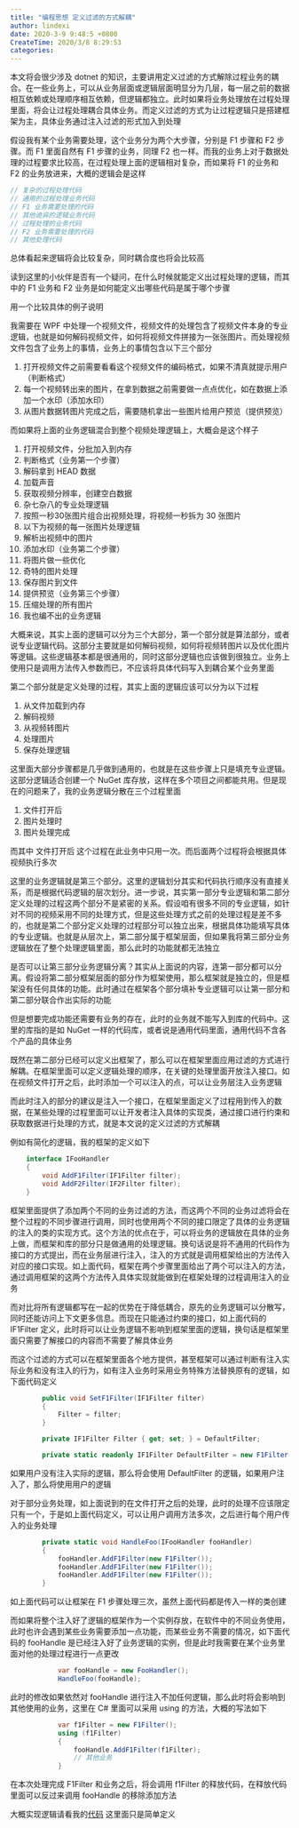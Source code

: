 ```yaml
---
title: "编程思想 定义过滤的方式解耦"
author: lindexi
date: 2020-3-9 9:48:5 +0800
CreateTime: 2020/3/8 8:29:53
categories: 
---
```


本文将会很少涉及 dotnet 的知识，主要讲用定义过滤的方式解除过程业务的耦合。在一些业务上，可以从业务层面或逻辑层面明显分为几层，每一层之前的数据相互依赖或处理顺序相互依赖，但逻辑都独立。此时如果将业务处理放在过程处理里面，将会让过程处理耦合具体业务。而定义过滤的方式为让过程逻辑只是搭建框架为主，具体业务通过注入过滤的形式加入到处理

<!--more-->


<!-- CreateTime:2020/3/8 8:29:53 -->

<!-- 发布 -->

假设我有某个业务需要处理，这个业务分为两个大步骤，分别是 F1 步骤和 F2 步骤。而 F1 里面自然有 F1 步骤的业务，同理 F2 也一样。而我的业务上对于数据处理的过程要求比较高，在过程处理上面的逻辑相对复杂，而如果将 F1 的业务和 F2 的业务放进来，大概的逻辑会是这样

```csharp
// 复杂的过程处理代码
// 通用的过程处理业务代码
// F1 业务需要处理的代码
// 其他诡异的逻辑业务代码
// 过程处理的业务代码
// F2 业务需要处理的代码
// 其他处理代码
```

总体看起来逻辑将会比较复杂，同时耦合度也将会比较高

读到这里的小伙伴是否有一个疑问，在什么时候就能定义出过程处理的逻辑，而其中的 F1 业务和 F2 业务是如何能定义出哪些代码是属于哪个步骤

用一个比较具体的例子说明

我需要在 WPF 中处理一个视频文件，视频文件的处理包含了视频文件本身的专业逻辑，也就是如何解码视频文件，如何将视频文件拼接为一张张图片。而处理视频文件包含了业务上的事情，业务上的事情包含以下三个部分

1. 打开视频文件之前需要看看这个视频文件的编码格式，如果不清真就提示用户（判断格式）
2. 每一个视频转出来的图片，在拿到数据之前需要做一点点优化，如在数据上添加一个水印（添加水印）
3. 从图片数据转图片完成之后，需要随机拿出一些图片给用户预览（提供预览）

而如果将上面的业务逻辑混合到整个视频处理逻辑上，大概会是这个样子

1. 打开视频文件，分批加入到内存
1. 判断格式（业务第一个步骤）
1. 解码拿到 HEAD 数据
1. 加载声音
1. 获取视频分辨率，创建空白数据
1. 杂七杂八的专业处理逻辑
1. 按照一秒30张图片组合出视频处理，将视频一秒拆为 30 张图片
1. 以下为视频的每一张图片处理逻辑
  1. 解析出视频中的图片
  1. 添加水印（业务第二个步骤）
  1. 将图片做一些优化
  1. 奇特的图片处理
  1. 保存图片到文件
  1. 提供预览（业务第三个步骤）
1. 压缩处理的所有图片
1. 我也编不出的业务逻辑

大概来说，其实上面的逻辑可以分为三个大部分，第一个部分就是算法部分，或者说专业逻辑代码。这部分主要就是如何解码视频，如何将视频转图片以及优化图片等逻辑。这些逻辑基本都是很通用的，同时这部分逻辑也应该做到很独立。业务上使用只是调用方法传入参数而已，不应该将具体代码写入到耦合某个业务里面

第二个部分就是定义处理的过程，其实上面的逻辑应该可以分为以下过程

1. 从文件加载到内存
1. 解码视频
1. 从视频转图片
1. 处理图片
1. 保存处理逻辑

这里面大部分步骤都是几乎做到通用的，也就是在这些步骤上只是填充专业逻辑。这部分逻辑适合创建一个 NuGet 库存放，这样在多个项目之间都能共用。但是现在的问题来了，我的业务逻辑分散在三个过程里面

1. 文件打开后
1. 图片处理时
1. 图片处理完成

而其中 文件打开后 这个过程在此业务中只用一次。而后面两个过程将会根据具体视频执行多次

这里的业务逻辑就是第三个部分。这里的逻辑划分其实和代码执行顺序没有直接关系，而是根据代码逻辑的层次划分。进一步说，其实第一部分专业逻辑和第二部分定义处理的过程这两个部分不是紧密的关系。假设咱有很多不同的专业逻辑，如针对不同的视频采用不同的处理方式，但是这些处理方式之前的处理过程是差不多的，也就是第二个部分定义处理的过程部分可以独立出来，根据具体功能填写具体的专业逻辑。也就是从层次上，第二部分属于框架层面，但如果我将第三部分业务逻辑放在了整个处理逻辑里面，那么此时的功能就都无法独立

是否可以让第三部分业务逻辑分离？其实从上面说的内容，连第一部分都可以分离。假设将第二部分框架层面的部分作为框架使用，那么框架就是独立的，但是框架没有任何具体的功能。此时通过在框架各个部分填补专业逻辑可以让第一部分和第二部分联合作出实际的功能

但是想要完成功能还需要有业务的存在，此时的业务就不能写入到库的代码中。这里的库指的是如 NuGet 一样的代码库，或者说是通用代码里面，通用代码不含各个产品的具体业务

既然在第二部分已经可以定义出框架了，那么可以在框架里面应用过滤的方式进行解耦。在框架里面可以定义逻辑处理的顺序，在关键的处理里面开放注入接口。如在视频文件打开之后，此时添加一个可以注入的点，可以让业务层注入业务逻辑

而此时注入的部分的建议是注入一个接口，在框架里面定义了过程用到传入的数据，在某些处理的过程里面可以让开发者注入具体的实现类，通过接口进行约束和获取数据进行处理的方式，就是本文说的定义过滤的方式解耦

例如有简化的逻辑，我的框架的定义如下

```csharp
    interface IFooHandler
    {
        void AddF1Filter(IF1Filter filter);
        void AddF2Filter(IF2Filter filter);
    }
```

框架里面提供了添加两个不同的业务过滤的方法，而这两个不同的业务过滤将会在整个过程的不同步骤进行调用，同时也使用两个不同的接口限定了具体的业务逻辑的注入的类的实现方式。这个方法的优点在于，可以将业务的逻辑放在具体的业务上做，而框架和库的部分只是做通用的处理逻辑。换句话说是将不通用的代码作为接口的方式提出，而在业务层进行注入，注入的方式就是调用框架给出的方法传入对应的接口实现。如上面代码，框架在两个步骤里面给出了两个可以注入的方法，通过调用框架的这两个方法传入具体实现就能做到在框架处理的过程调用注入的业务

而对比将所有逻辑都写在一起的优势在于降低耦合，原先的业务逻辑可以分散写，同时还能访问上下文更多信息。而现在只能通过约束的接口，如上面代码的 IF1Filter 定义，此时将可以让业务逻辑不影响到框架里面的逻辑，换句话是框架里面只需要了解接口的内容而不需要了解具体业务

而这个过滤的方式可以在框架里面各个地方提供，甚至框架可以通过判断有注入实际业务和没有注入的行为，如有注入业务时采用业务特殊方法替换原有的逻辑，如下面代码定义

```csharp
        public void SetF1Filter(IF1Filter filter)
        {
            Filter = filter;
        }

        private IF1Filter Filter { get; set; } = DefaultFilter;

        private static readonly IF1Filter DefaultFilter = new F1Filter();
```

如果用户没有注入实际的逻辑，那么将会使用 DefaultFilter 的逻辑，如果用户注入了，那么将使用用户的逻辑

对于部分业务处理，如上面说到的在文件打开之后的处理，此时的处理不应该限定只有一个，于是如上面代码定义，可以让用户调用方法多次，之后进行每个用户传入的业务处理

```csharp
        private static void HandleFoo(IFooHandler fooHandler)
        {
            fooHandler.AddF1Filter(new F1Filter());
            fooHandler.AddF1Filter(new F1Filter());
            fooHandler.AddF1Filter(new F1Filter());
        }
```

如上面代码可以让框架在 F1 步骤处理三次，虽然上面代码都是传入一样的类创建

而如果将整个注入好了逻辑的框架作为一个实例存放，在软件中的不同业务使用，此时也许会遇到某些业务需要添加一点功能，而某些业务不需要的情况，如下面代码的 fooHandle 是已经注入好了业务逻辑的实例，但是此时我需要在某个业务里面对他的处理过程进行一点更改

```csharp
            var fooHandle = new FooHandler();
            HandleFoo(fooHandle);
```

此时的修改如果依然对 fooHandle 进行注入不加任何逻辑，那么此时将会影响到其他使用的业务，这里在 C# 里面可以采用 using 的方法，大概的写法如下

```csharp
            var f1Filter = new F1Filter();
            using (f1Filter)
            {
                fooHandle.AddF1Filter(f1Filter);
                // 其他业务
            }
```

在本次处理完成 F1Filter 和业务之后，将会调用 f1Filter 的释放代码，在释放代码里面可以反过来调用 fooHandle 的移除添加方法

大概实现逻辑请看我的[代码](https://github.com/lindexi/lindexi_gd/tree/c8f9fa3cfcaa513c9535f36cd7deaca78d630f93/JearbechichayFuchayfawkowilem) 这里面只是简单定义

